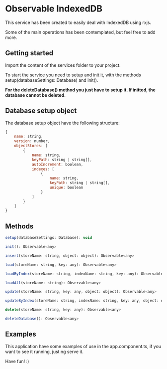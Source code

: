 # Observable IndexedDB

This service has been created to easily deal with IndexedDB using rxjs.

Some of the main operations has been contemplated, but feel free to add more.

## Getting started

Import the content of the services folder to your project.

To start the service you need to setup and init it, with the methods setup(databaseSettings: Database) and init().

**For the deleteDatabase() method you just have to setup it. If initted, the database cannot be deleted.**

## Database setup object

The database setup object have the following structure:
```javascript
{
    name: string,
    version: number,
    objectStores: [
        {
            name: string,
            keyPath: string | string[],
            autoIncrement: boolean,
            indexes: [
                {
                    name: string,
                    keyPath: string | string[],
                    unique: boolean
                }
            ]
        }
    ]
}
```

## Methods
```javascript
setup(databaseSettings: Database): void

init(): Observable<any>

insert(storeName: string, object: object): Observable<any>

load(storeName: string, key: any): Observable<any>

loadByIndex(storeName: string, indexName: string, key: any): Observable<any>

loadAll(storeName: string): Observable<any>

update(storeName: string, key: any, object: object): Observable<any>

updateByIndex(storeName: string, indexName: string, key: any, object: object): Observable<any>

delete(storeName: string, key: any): Observable<any>

deleteDatabase(): Observable<any>
```

## Examples

This application have some examples of use in the app.component.ts, if you want to see it running, just ng serve it.

Have fun! :)
